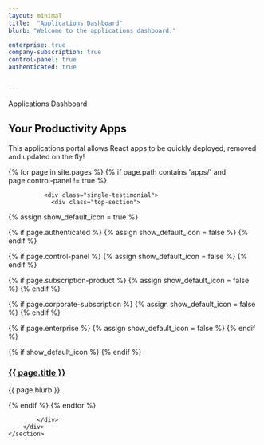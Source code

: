 ```yaml
---
layout: minimal
title:  "Applications Dashboard"
blurb: "Welcome to the applications dashboard."

enterprise: true
company-subscription: true
control-panel: true
authenticated: true


---
```


<section id="testimonials" class="section testimonials style2">
        <div class="container">
            <div class="row">
                <div class="col-12">
                    <div class="section-title style2">
                        <span class="wow fadeInDown" data-wow-delay=".2s" style="visibility: visible; animation-delay: 0.2s; animation-name: fadeInDown;">Applications Dashboard</span>
                        <h2 class="wow fadeInUp" data-wow-delay=".4s" style="visibility: visible; animation-delay: 0.4s; animation-name: fadeInUp;">Your Productivity Apps </h2>
                        <p class="wow fadeInUp" data-wow-delay=".6s" style="visibility: visible; animation-delay: 0.6s; animation-name: fadeInUp;">This applications portal allows React apps to be quickly deployed, removed and updated on the fly!</p>
                    </div>
                </div>
            </div>
            <div class="row">
                
{% for page in site.pages %}
 {% if page.path contains 'apps/' and page.control-panel != true %}
  <div class="col-lg-4 col-md-6 col-12">
  
			  <div class="single-testimonial">
				<div class="top-section">
{% assign show_default_icon = true %}

{% if page.authenticated %}
    <i class="lni lni-lock" title="Authentication Required"></i>
    {% assign show_default_icon = false %}
{% endif %}


{% if page.control-panel %}
    <i class="lni lni-cog" title="Control Panel"></i>
    {% assign show_default_icon = false %}
{% endif %}

{% if page.subscription-product %}
    <i class="lni lni-user" title="Personal Subscription Required"></i>
    {% assign show_default_icon = false %}
{% endif %}

{% if page.corporate-subscription %}
    <i class="lni lni-network" title="Corporate Subscription Required"></i>
    {% assign show_default_icon = false %}
{% endif %}

{% if page.enterprise %}
    <i class="lni lni-apartment" title="Enterprise Access Required"></i>
    {% assign show_default_icon = false %}
{% endif %}

{% if show_default_icon %}
    <i class="lni lni-world" title="All Access"></i>
{% endif %}
	<h3><a href="{{ page.url }}">{{ page.title }}</a></h3>
	</div>
	<p>{{ page.blurb }}</p>
	</div>
</div>
  {% endif %}
{% endfor %}
               
                
            </div>
        </div>
    </section>




